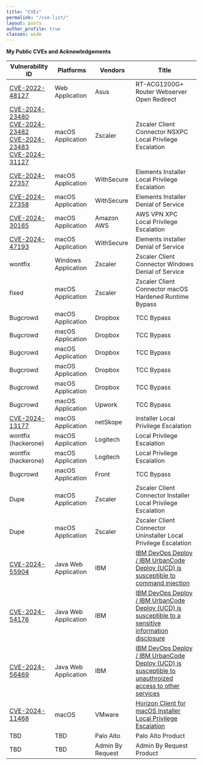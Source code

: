 ```yaml
---
title: "CVEs"
permalink: "/cve-list/"
layout: posts
author_profile: true
classes: wide
---
```



**My Public CVEs and Acknowledgements**

| Vulnerability ID | Platforms        | Vendors         | Title           |
|------------------|------------------|-----------------|-----------------|
| [CVE-2022-48127](https://www.cve.org/CVERecord?id=CVE-2022-48127) | Web Application | Asus | RT-ACG1200G+ Router Webserver Open Redirect |
| [CVE-2024-23480](https://www.cve.org/CVERecord?id=CVE-2024-23480) <br> [CVE-2024-23482](https://www.cve.org/CVERecord?id=CVE-2024-23482) <br> [CVE-2024-23483](https://www.cve.org/CVERecord?id=CVE-2024-23483) <br> [CVE-2024-31127](https://www.cve.org/CVERecord?id=CVE-2024-31127) | macOS Application | Zscaler | Zscaler Client Connector NSXPC Local Privilege Escalation |
| [CVE-2024-27357](https://www.cve.org/CVERecord?id=CVE-2024-27357) | macOS Application | WithSecure | Elements Installer Local Privilege Escalation |
| [CVE-2024-27358](https://www.cve.org/CVERecord?id=CVE-2024-27358) | macOS Application | WithSecure | Elements Installer Denial of Service |
| [CVE-2024-30165](https://www.cve.org/CVERecord?id=CVE-2024-30165) | macOS Application | Amazon AWS | AWS VPN XPC Local Privilege Escalation |
| [CVE-2024-47193](https://www.cve.org/CVERecord?id=CVE-2024-47193) | macOS Application | WithSecure | Elements installer Denial of Service |
| wontfix | Windows Application | Zscaler | Zscaler Client Connector Windows Denial of Service |
| fixed | macOS Application | Zscaler | Zscaler Client Connector macOS Hardened Runtime Bypass |
| Bugcrowd | macOS Application | Dropbox | TCC Bypass |
| Bugcrowd | macOS Application | Dropbox | TCC Bypass |
| Bugcrowd | macOS Application | Dropbox | TCC Bypass |
| Bugcrowd | macOS Application | Dropbox | TCC Bypass |
| Bugcrowd | macOS Application | Dropbox | TCC Bypass |
| Bugcrowd | macOS Application | Upwork | TCC Bypass |
| [CVE-2024-13177](https://www.cve.org/CVERecord?id=CVE-2024-13177) | macOS Application | netSkope | installer Local Privilege Escalation |
| wontfix (hackerone) | macOS Application | Logitech | Local Privilege Escalation |
| wontfix (hackerone) | macOS Application | Logitech | Local Privilege Escalation |
| Bugcrowd | macOS Application | Front | TCC Bypass |
| Dupe | macOS Application | Zscaler | Zscaler Client Connector Installer Local Privilege Escalation |
| Dupe | macOS Application | Zscaler | Zscaler Client Connector Uninstaller Local Privilege Escalation |
| [CVE-2024-55904](https://www.cve.org/CVERecord?id=CVE-2024-55904) | Java Web Application | IBM | [IBM DevOps Deploy / IBM UrbanCode Deploy (UCD) is susceptible to command injection](https://www.ibm.com/support/pages/node/7182841) |
| [CVE-2024-54176](https://www.cve.org/CVERecord?id=CVE-2024-54176) | Java Web Application | IBM | [IBM DevOps Deploy / IBM UrbanCode Deploy (UCD) is susceptible to a sensitive information disclosure](https://www.ibm.com/support/pages/node/7182840) |
| [CVE-2024-56469](https://www.cve.org/CVERecord?id=CVE-2024-56469) | Java Web Application | IBM | [IBM DevOps Deploy / IBM UrbanCode Deploy (UCD) is susceptible to unauthroized access to other services](https://www.ibm.com/support/pages/node/7229031) |
| [CVE-2024-11468](https://www.cve.org/CVERecord?id=CVE-2024-11468) | macOS | VMware | [Horizon Client for macOS Installer Local Privilege Escalation](https://static.omnissa.com/sites/default/files/OMSA-2024-0002.pdf) |
| TBD | TBD | Palo Alto | Palo Alto Product |
| TBD | TBD | Admin By Request | Admin By Request Product |
